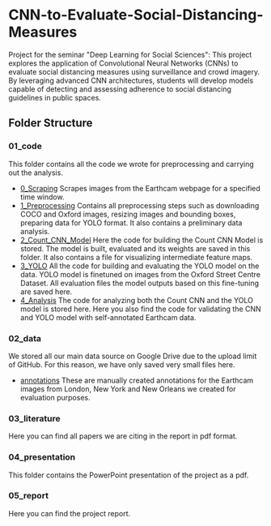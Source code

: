# CNN-to-Evaluate-Social-Distancing-Measures
Project for the seminar "Deep Learning for Social Sciences": This project explores the application of Convolutional Neural Networks (CNNs) to evaluate social distancing measures using surveillance and crowd imagery. By leveraging advanced CNN architectures, students will develop models capable of detecting and assessing adherence to social distancing guidelines in public spaces.  

## Folder Structure

### 01_code

This folder contains all the code we wrote for preprocessing and carrying out the analysis.

* [0_Scraping](01_code/0_Scraping) Scrapes images from the Earthcam webpage for a specified time window.
* [1_Preprocessing](01_code/1_Preprocessing) Contains all preprocessing steps such as downloading COCO and Oxford images, resizing images and     bounding boxes, preparing data for YOLO format. It also contains a preliminary data analysis.
* [2_Count_CNN_Model](01_code/2_Count_CNN_model) Here the code for building the Count CNN Model is stored. The model is built, evaluated and its weights are saved in this folder. It also contains a file for visualizing intermediate feature maps.
* [3_YOLO](01_code/3_YOLO) All the code for building and evaluating the YOLO model on the data. YOLO model is finetuned on images from the Oxford Street Centre Dataset. All evaluation files the model outputs based on this fine-tuning are saved here.
* [4_Analysis](01_code/4_Analysis) The code for analyzing both the Count CNN and the YOLO model is stored here. Here you also find the code for validating the CNN and YOLO model with self-annotated Earthcam data.

### 02_data

We stored all our main data source on Google Drive due to the upload limit of GitHub. For this reason, we have only saved very small files here.

* [annotations](02_data/annotations) These are manually created annotations for the Earthcam images from London, New York and New Orleans we created for evaluation purposes.

### 03_literature

Here you can find all papers we are citing in the report in pdf format.

### 04_presentation

This folder contains the PowerPoint presentation of the project as a pdf.

### 05_report

Here you can find the project report.